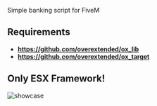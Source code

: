 Simple banking script for FiveM

## Requirements
- **https://github.com/overextended/ox_lib**
- **https://github.com/overextended/ox_target**


## Only ESX Framework!

![showcase](https://github.com/taalaa2/t_bank/assets/129396220/657f14ba-3005-44d5-a322-30b024908da9)
